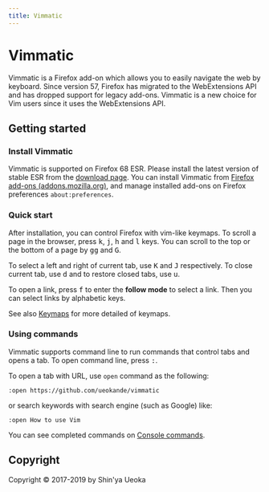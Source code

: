 ```yaml
---
title: Vimmatic
---
```


# Vimmatic

Vimmatic is a Firefox add-on which allows you to easily navigate the web by
keyboard. Since version 57, Firefox has migrated to the WebExtensions API and
has dropped support for legacy add-ons. Vimmatic is a new choice for Vim users
since it uses the WebExtensions API.

## Getting started

### Install Vimmatic

Vimmatic is supported on Firefox 68 ESR.  Please install the latest version of stable ESR
from the [download page](https://www.mozilla.org/en-US/firefox/).
You can install Vimmatic from [Firefox add-ons (addons.mozilla.org)][AMO], and
manage installed add-ons on Firefox preferences `about:preferences`.

### Quick start

After installation, you can control Firefox with vim-like keymaps.  To scroll a
page in the browser, press <kbd>k</kbd>, <kbd>j</kbd>, <kbd>h</kbd> and
<kbd>l</kbd> keys.  You can scroll to the top or the bottom of a page by
<kbd>g</kbd><kbd>g</kbd> and <kbd>G</kbd>.

To select a left and right of current tab, use <kbd>K</kbd> and <kbd>J</kbd>
respectively.  To close current tab, use <kbd>d</kbd> and to restore closed
tabs, use <kbd>u</kbd>.

To open a link, press <kbd>f</kbd> to enter the **follow mode** to select a
link.  Then you can select links by alphabetic keys.

See also [Keymaps](./keymaps.md) for more detailed of keymaps.

### Using commands

Vimmatic supports command line to run commands that control tabs and opens a
tab.  To open command line, press <kbd>:</kbd>.

To open a tab with URL, use `open` command as the following:

```
:open https://github.com/ueokande/vimmatic
```

or search keywords with search engine (such as Google) like:

```
:open How to use Vim
```

You can see completed commands on [Console commands](./console_commands.md).

## Copyright

Copyright © 2017-2019 by Shin'ya Ueoka

[AMO]: https://addons.mozilla.org/en-US/firefox/addon/vimmatic/
